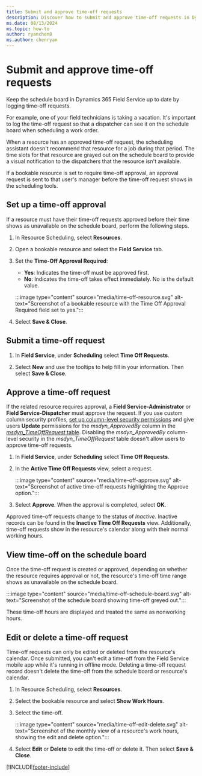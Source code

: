 ```yaml
---
title: Submit and approve time-off requests
description: Discover how to submit and approve time-off requests in Dynamics 365 Field Service
ms.date: 08/13/2024
ms.topic: how-to
author: ryanchen8
ms.author: chenryan
---
```

# Submit and approve time-off requests

Keep the schedule board in Dynamics 365 Field Service up to date by logging time-off requests.  
  
For example, one of your field technicians is taking a vacation. It's important to log the time-off request so that a dispatcher can see it on the schedule board when scheduling a work order.  
  
When a resource has an approved time-off request, the scheduling assistant doesn't recommend that resource for a job during that period. The time slots for that resource are grayed out on the schedule board to provide a visual notification to the dispatchers that the resource isn't available.  
  
If a bookable resource is set to require time-off approval, an approval request is sent to that user's manager before the time-off request shows in the scheduling tools.  

## Set up a time-off approval

If a resource must have their time-off requests approved before their time shows as unavailable on the schedule board, perform the following steps.

1. In Resource Scheduling, select **Resources**.

1. Open a bookable resource and select the **Field Service** tab.

1. Set the **Time-Off Approval Required**:
   - **Yes**: Indicates the time-off must be approved first.
   - **No**: Indicates the time-off takes effect immediately. No is the default value.

   :::image type="content" source="media/time-off-resource.svg" alt-text="Screenshot of a bookable resource with the Time Off Approval Required field set to yes.":::

1. Select **Save & Close**.

## Submit a time-off request  

1. In **Field Service**, under **Scheduling** select **Time Off Requests**.  
  
1. Select **New** and use the tooltips to help fill in your information. Then select **Save & Close**.  

## Approve a time-off request  

If the related resource requires approval, a **Field Service-Administrator** or **Field Service-Dispatcher** must approve the request. If you use custom column security profiles, [set up column-level security permissions](/power-platform/admin/set-up-security-permissions-field) and give users **Update** permissions for the *msdyn_ApprovedBy* column in the [*msdyn_TimeOffRequest* table](./developer/reference/entities/msdyn_timeoffrequest.md). Disabling the *msdyn_ApprovedBy* column-level security in the *msdyn_TimeOffRequest* table doesn't allow users to approve time-off requests.

1. In **Field Service**, under **Scheduling** select **Time Off Requests**.

1. In the **Active Time Off Requests** view, select a request.

   :::image type="content" source="media/time-off-approve.svg" alt-text="Screenshot of active time-off requests highlighting the Approve option.":::

1. Select **Approve**. When the approval is completed, select **OK**.

Approved time-off requests change to the status of *Inactive*. Inactive records can be found in the **Inactive Time Off Requests** view. Additionally, time-off requests show in the resource's calendar along with their normal working hours.

## View time-off on the schedule board

Once the time-off request is created or approved, depending on whether the resource requires approval or not, the resource's time-off time range shows as unavailable on the schedule board.

:::image type="content" source="media/time-off-schedule-board.svg" alt-text="Screenshot of the schedule board showing time-off greyed out.":::

These time-off hours are displayed and treated the same as nonworking hours.

## Edit or delete a time-off request

Time-off requests can only be edited or deleted from the resource's calendar. Once submitted, you can't edit a time-off from the Field Service mobile app while it's running in offline mode. Deleting a time-off request record doesn't delete the time-off from the schedule board or resource's calendar.

1. In Resource Scheduling, select **Resources**.

1. Select the bookable resource and select **Show Work Hours**.

1. Select the time-off.

   :::image type="content" source="media/time-off-edit-delete.svg" alt-text="Screenshot of the monthly view of a resource's work hours, showing the edit and delete option.":::

1. Select **Edit** or **Delete** to edit the time-off or delete it. Then select **Save & Close**.

[!INCLUDE[footer-include](../includes/footer-banner.md)]
